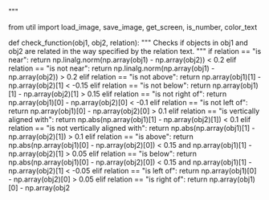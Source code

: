 

"""

from util import load_image, save_image, get_screen, is_number, color_text

def check_function(obj1, obj2, relation):
    """
    Checks if objects in obj1 and obj2 are related in the way
    specified by the relation text.
    """
    if relation == "is near":
        return np.linalg.norm(np.array(obj1) - np.array(obj2)) < 0.2
    elif relation == "is not near":
        return np.linalg.norm(np.array(obj1) - np.array(obj2)) > 0.2
    elif relation == "is not above":
        return np.array(obj1)[1] - np.array(obj2)[1] < -0.15
    elif relation == "is not below":
        return np.array(obj1)[1] - np.array(obj2)[1] > 0.15
    elif relation == "is not right of":
        return np.array(obj1)[0] - np.array(obj2)[0] < -0.1
    elif relation == "is not left of":
        return np.array(obj1)[0] - np.array(obj2)[0] > 0.1
    elif relation == "is vertically aligned with":
        return np.abs(np.array(obj1)[1] - np.array(obj2)[1]) < 0.1
    elif relation == "is not vertically aligned with":
        return np.abs(np.array(obj1)[1] - np.array(obj2)[1]) > 0.1
    elif relation == "is above":
        return np.abs(np.array(obj1)[0] - np.array(obj2)[0]) < 0.15 and np.array(obj1)[1] - np.array(obj2)[1] > 0.05
    elif relation == "is below":
        return np.abs(np.array(obj1)[0] - np.array(obj2)[0]) < 0.15 and np.array(obj1)[1] - np.array(obj2)[1] < -0.05
    elif relation == "is left of":
        return np.array(obj1)[0] - np.array(obj2)[0] > 0.05
    elif relation == "is right of":
        return np.array(obj1)[0] - np.array(obj2